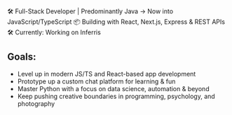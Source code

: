 🛠️ Full-Stack Developer | Predominantly Java → Now into JavaScript/TypeScript
📦 Building with React, Next.js, Express & REST APIs
🛠️ Currently: Working on Inferris

## Goals:

* Level up in modern JS/TS and React-based app development
* Prototype up a custom chat platform for learning & fun
* Master Python with a focus on data science, automation & beyond
* Keep pushing creative boundaries in programming, psychology, and photography

<!---
## Inferris
Inferris is an upcoming mature, age-gated (17+) community built on real conversation, connection, and shared experiences — hosted on Discord with an upcoming Minecraft network. Deep discussions, good vibes, no toxicity, and inclusive energy.

On the backend, I’m building a custom platform: RESTful API (Express), polyglot persistence (MySQL, MongoDB, Redis), chat moderation powered by Google Perspective API, a custom punishment system, and a full-featured staff panel (Argus) with account management, security features, and more.

The heart is community. The tech just helps make it thrive.


Refrizor/Refrizor is a ✨ special ✨ repository because its `README.md` (this file) appears on your GitHub profile.
You can click the Preview link to take a look at your changes.
--->
